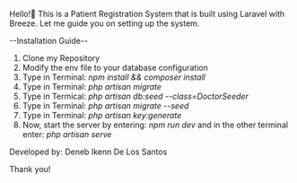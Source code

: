 Hello!👋 This is a Patient Registration System that is built using Laravel with Breeze. Let me guide you on setting up the system.

--Installation Guide--

1. Clone my Repository
2. Modify the env file to your database configuration
3. Type in Terminal: *npm install && composer install*
4. Type in Terminal: *php artisan migrate*
5. Type in Termical: *php artisan db:seed --class=DoctorSeeder*
6. Type in Terminal: *php artisan migrate --seed*
7. Type in Terminal: *php artisan key:generate*
8. Now, start the server by entering: *npm run dev* and in the other terminal enter: *php artisan serve*

Developed by: Deneb Ikenn De Los Santos

Thank you!
